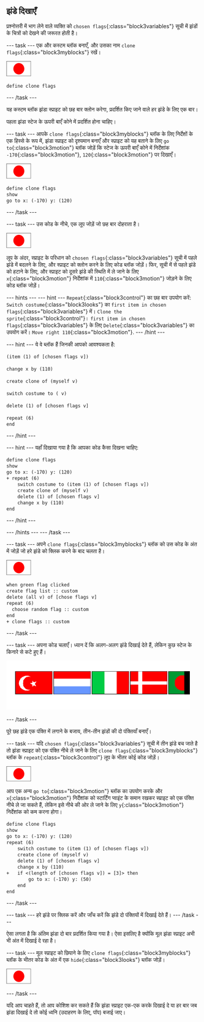 ## झंडे दिखाएँ

प्रश्नोत्तरी में भाग लेने वाले व्यक्ति को `chosen flags`{:class="block3variables"} सूची में झंडों के चित्रों को देखने की जरूरत होती है।

\--- task \--- एक और कस्टम ब्लॉक बनाएँ, और उसका नाम `clone flags`{:class="block3myblocks"} रखें।

![झंडा स्प्राइट](images/flag-sprite.png)

```blocks3
define clone flags
```

\--- /task \---

यह कस्टम ब्लॉक झंडा स्प्राइट को छह बार क्लोन करेगा, प्रदर्शित किए जाने वाले हर झंडे के लिए एक बार।

पहला झंडा स्टेज के ऊपरी बाएँ कोने में प्रदर्शित होना चाहिए।

\--- task \--- आपके `clone flags`{:class="block3myblocks"} ब्लॉक के लिए निर्देशों के एक हिस्से के रूप में, झंडा स्प्राइट को दृश्यमान बनाएँ और स्प्राइट को यह बताने के लिए `go to`{:class="block3motion"} ब्लॉक जोड़ें कि स्टेज के ऊपरी बाएँ कोने में निर्देशांक `-170`{:class="block3motion"}, `120`{:class="block3motion"} पर दिखाएँ।

![झंडा स्प्राइट](images/flag-sprite.png)

```blocks3
define clone flags
show
go to x: (-170) y: (120)
```

\--- /task \---

\--- task \--- उस कोड के नीचे, एक लूप जोड़ें जो छह बार दोहराता है।

![झंडा स्प्राइट](images/flag-sprite.png)

लूप के अंदर, स्प्राइट के परिधान को `chosen flags`{:class="block3variables"} सूची में पहले झंडे में बदलने के लिए, और स्प्राइट को क्लोन करने के लिए कोड ब्लॉक जोड़ें। फिर, सूची में से पहले झंडे को हटाने के लिए, और स्प्राइट को दूसरे झंडे की स्थिति में ले जाने के लिए `x`{:class="block3motion"} निर्देशांक में `110`{:class="block3motion"} जोड़ने के लिए कोड ब्लॉक जोड़ें।

\--- hints \--- \--- hint \--- `Repeat`{:class="block3control"} का छह बार उपयोग करें: `Switch costume`{:class="block3looks"} का `first item in chosen flags`{:class="block3variables"} में। `Clone the sprite`{:class="block3control"}। `first item in chosen flags`{:class="block3variables"} के लिए `Delete`{:class="block3variables"} का उपयोग करें। `Move right 110`{:class="block3motion"}. \--- /hint \---

\--- hint \--- ये वे ब्लॉक हैं जिनकी आपको आवश्यकता है:

```blocks3
(item (1) of [chosen flags v])

change x by (110)

create clone of (myself v)

switch costume to ( v)

delete (1) of [chosen flags v]

repeat (6)
end
```

\--- /hint \---

\--- hint \--- यहाँ दिखाया गया है कि आपका कोड कैसा दिखना चाहिए:

```blocks3
define clone flags
show
go to x: (-170) y: (120)
+ repeat (6)
    switch costume to (item (1) of [chosen flags v])
    create clone of (myself v)
    delete (1) of [chosen flags v]
    change x by (110)
end
```

\--- /hint \---

\--- /hints \--- \--- /task \---

\--- task \--- अपने `clone flags`{:class="block3myblocks"} ब्लॉक को उस कोड के अंत में जोड़ें जो हरे झंडे को क्लिक करने के बाद चलता है।

![झंडा स्प्राइट](images/flag-sprite.png)

```blocks3
when green flag clicked
create flag list :: custom
delete (all v) of [chose flags v]
repeat (6)
  choose random flag :: custom
end
+ clone flags :: custom
```

\--- /task \---

\--- task \--- अपना कोड चलाएँ। ध्यान दें कि अलग-अलग झंडे दिखाई देते हैं, लेकिन कुछ स्टेज के किनारे से कटे हुए हैं।

![झंडे स्क्रीन से बाहर चले जाते हैं](images/flags-off-the-screen.png)

\--- /task \---

पूरे छह झंडे एक पंक्ति में लगाने के बजाय, तीन-तीन झंडों की दो पंक्तियाँ बनाएँ।

\--- task \--- यदि `chosen flags`{:class="block3variables"} सूची में तीन झंडे बच जाते है तो झंडा स्प्राइट को एक पंक्ति नीचे ले जाने के लिए `clone flags`{:class="block3myblocks"} ब्लॉक के `repeat`{:class="block3control"} लूप के भीतर कोई कोड जोड़ें।

![झंडा स्प्राइट](images/flag-sprite.png)

आप एक अन्य `go to`{:class="block3motion"} ब्लॉक का उपयोग करके और `x`{:class="block3motion"} निर्देशांक को स्टार्टिंग प्वाइंट के समान रखकर स्प्राइट को एक पंक्ति नीचे ले जा सकते हैं, लेकिन इसे नीचे की ओर ले जाने के लिए `y`{:class="block3motion"} निर्देशांक को कम करना होगा।

```blocks3
define clone flags
show
go to x: (-170) y: (120)
repeat (6)
    switch costume to (item (1) of [chosen flags v])
    create clone of (myself v)
    delete (1) of [chosen flags v]
    change x by (110)
+   if <(length of [chosen flags v]) = [3]> then
        go to x: (-170) y: (50)
    end
end
```

\--- /task \---

\--- task \--- हरे झंडे पर क्लिक करें और जाँच करें कि झंडे दो पंक्तियों में दिखाई देते हैं। \--- /task \---

ऐसा लगता है कि अंतिम झंडा दो बार प्रदर्शित किया गया है। ऐसा इसलिए है क्योंकि मूल झंडा स्प्राइट अभी भी अंत में दिखाई दे रहा है।

\--- task \--- मूल स्प्राइट को छिपाने के लिए `clone flags`{:class="block3myblocks"} ब्लॉक के भीतर कोड के अंत में एक `hide`{:class="block3looks"} ब्लॉक जोड़ें।

![झंडा स्प्राइट](images/flag-sprite.png)

\--- /task \---

यदि आप चाहते हैं, तो आप कोशिश कर सकते हैं कि झंडा स्प्राइट एक-एक करके दिखाई दे या हर बार जब झंडा दिखाई दे तो कोई ध्वनि (उदाहरण के लिए, पॉप) बजाई जाए।
